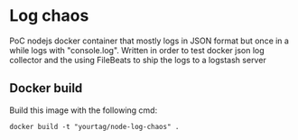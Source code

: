 # Log chaos

PoC nodejs docker container that mostly logs in JSON format but once in a while logs with "console.log".
Written in order to test docker json log collector and the using FileBeats to ship the logs to a logstash server

## Docker build

Build this image with the following cmd:
```
docker build -t "yourtag/node-log-chaos" .
```